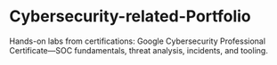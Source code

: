 # Cybersecurity-related-Portfolio
Hands-on labs from certifications: Google Cybersecurity Professional Certificate—SOC fundamentals, threat analysis, incidents, and tooling.
